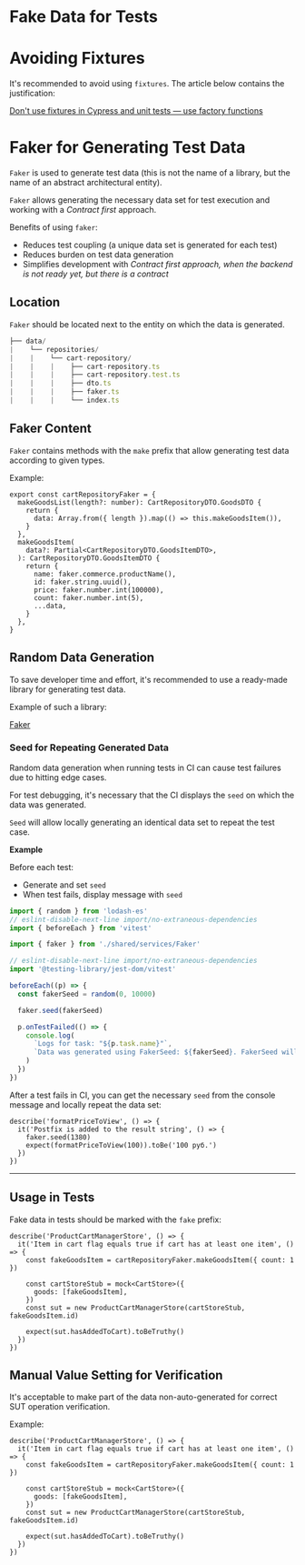 # Fake Data for Tests

# Avoiding Fixtures

It's recommended to avoid using `fixtures`. The article below contains the justification:

[Don't use fixtures in Cypress and unit tests — use factory functions](https://habr.com/ru/companies/otus/articles/540512/)

# Faker for Generating Test Data

`Faker` is used to generate test data (this is not the name of a library, but the name of an abstract architectural entity).

`Faker` allows generating the necessary data set for test execution and working with a *Contract first* approach.

Benefits of using `faker`:

- Reduces test coupling (a unique data set is generated for each test)
- Reduces burden on test data generation
- Simplifies development with *Contract first approach, when the backend is not ready yet, but there is a contract*

## Location

`Faker` should be located next to the entity on which the data is generated.

```jsx
├── data/
|    └── repositories/
|    |    └── cart-repository/
|    |    |    ├── cart-repository.ts
|    |    |    ├── cart-repository.test.ts
|    |    |    ├── dto.ts
|    |    |    ├── faker.ts
|    |    |    └── index.ts
```

## Faker Content

`Faker` contains methods with the `make` prefix that allow generating test data according to given types.

Example:

```tsx
export const cartRepositoryFaker = {
  makeGoodsList(length?: number): CartRepositoryDTO.GoodsDTO {
    return {
      data: Array.from({ length }).map(() => this.makeGoodsItem()),
    }
  },
  makeGoodsItem(
    data?: Partial<CartRepositoryDTO.GoodsItemDTO>,
  ): CartRepositoryDTO.GoodsItemDTO {
    return {
      name: faker.commerce.productName(),
      id: faker.string.uuid(),
      price: faker.number.int(100000),
      count: faker.number.int(5),
      ...data,
    }
  },
}
```

## Random Data Generation

To save developer time and effort, it's recommended to use a ready-made library for generating test data.

Example of such a library:

[Faker](https://fakerjs.dev/)

### Seed for Repeating Generated Data

Random data generation when running tests in CI can cause test failures due to hitting edge cases.

For test debugging, it's necessary that the CI displays the `seed` on which the data was generated.

`Seed` will allow locally generating an identical data set to repeat the test case.

**Example**

Before each test:

- Generate and set `seed`
- When test fails, display message with `seed`

```ts
import { random } from 'lodash-es'
// eslint-disable-next-line import/no-extraneous-dependencies
import { beforeEach } from 'vitest'

import { faker } from './shared/services/Faker'

// eslint-disable-next-line import/no-extraneous-dependencies
import '@testing-library/jest-dom/vitest'

beforeEach((p) => {
  const fakerSeed = random(0, 10000)

  faker.seed(fakerSeed)

  p.onTestFailed(() => {
    console.log(
      `Logs for task: "${p.task.name}"`,
      `Data was generated using FakerSeed: ${fakerSeed}. FakerSeed will allow you to repeat the generated data for local reproduction.`,
    )
  })
})
```

After a test fails in CI, you can get the necessary `seed` from the console message and locally repeat the data set:

```tsx
describe('formatPriceToView', () => {
  it('Postfix is added to the result string', () => {
    faker.seed(1380)
    expect(formatPriceToView(100)).toBe('100 руб.')
  })
})
```

---

## Usage in Tests

Fake data in tests should be marked with the `fake` prefix:

```tsx
describe('ProductCartManagerStore', () => {
  it('Item in cart flag equals true if cart has at least one item', () => {
    const fakeGoodsItem = cartRepositoryFaker.makeGoodsItem({ count: 1 })

    const cartStoreStub = mock<CartStore>({
      goods: [fakeGoodsItem],
    })
    const sut = new ProductCartManagerStore(cartStoreStub, fakeGoodsItem.id)

    expect(sut.hasAddedToCart).toBeTruthy()
  })
})
```

## Manual Value Setting for Verification

It's acceptable to make part of the data non-auto-generated for correct SUT operation verification.

Example:

```tsx
describe('ProductCartManagerStore', () => {
  it('Item in cart flag equals true if cart has at least one item', () => {
    const fakeGoodsItem = cartRepositoryFaker.makeGoodsItem({ count: 1 })

    const cartStoreStub = mock<CartStore>({
      goods: [fakeGoodsItem],
    })
    const sut = new ProductCartManagerStore(cartStoreStub, fakeGoodsItem.id)

    expect(sut.hasAddedToCart).toBeTruthy()
  })
})
```
